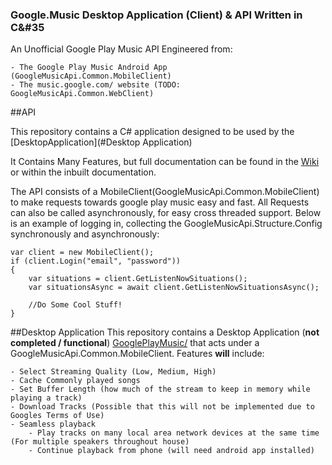 ### Google.Music Desktop Application (Client) & API Written in C&#35

An Unofficial Google Play Music API Engineered from:

	- The Google Play Music Android App (GoogleMusicApi.Common.MobileClient)
	- The music.google.com/ website (TODO: GoogleMusicApi.Common.WebClient)

##API

This repository contains a C# application designed to be used by the [DesktopApplication](#Desktop Application)

It Contains Many Features, but full documentation can be found in the [Wiki](https://github.com/coman3/Google.Music/wiki) or within the inbuilt documentation.

The API consists of a MobileClient(GoogleMusicApi.Common.MobileClient) to make requests towards google play music easy and fast. All Requests can also be called asynchronously, for easy cross threaded support.
Below is an example of logging in, collecting the GoogleMusicApi.Structure.Config synchronously and asynchronously:

```
var client = new MobileClient();
if (client.Login("email", "password"))
{
    var situations = client.GetListenNowSituations();
    var situationsAsync = await client.GetListenNowSituationsAsync();
                
    //Do Some Cool Stuff!
}

```


##Desktop Application
This repository contains a Desktop Application (**not completed / functional**) [GooglePlayMusic/](GooglePlayMusic/GooglePlayMusic.csproj) that acts under a GoogleMusicApi.Common.MobileClient. 
Features **will** include:

	- Select Streaming Quality (Low, Medium, High)
	- Cache Commonly played songs
	- Set Buffer Length (how much of the stream to keep in memory while playing a track)
	- Download Tracks (Possible that this will not be implemented due to Googles Terms of Use)
	- Seamless playback 
		- Play tracks on many local area network devices at the same time (For multiple speakers throughout house)
		- Continue playback from phone (will need android app installed)

